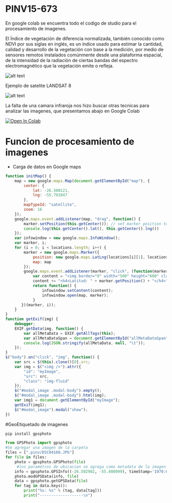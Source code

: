 # PINV15-673

En google colab se encuentra todo el codigo de studio para el procesamiento de imagenes.

El Índice de vegetación de diferencia normalizada, también conocido como NDVI por sus siglas en inglés, es un índice usado para estimar la cantidad, calidad y desarrollo de la vegetación con base a la medición, por medio de sensores remotos instalados comúnmente desde una plataforma espacial, de la intensidad de la radiación de ciertas bandas del espectro electromagnético que la vegetación emite o refleja.

![alt text](https://wikimedia.org/api/rest_v1/media/math/render/svg/d76fc98a8d6c852f9aa4ea36b947e2134d294a3e)

Ejemplo de satelite LANDSAT 8 

![alt text](https://upload.wikimedia.org/wikipedia/commons/thumb/5/57/NDVI_2017-09-10.png/440px-NDVI_2017-09-10.png)

La falta de una camara infraroja nos hizo buscar otras tecnicas para analizar las imagenes, que presentamos abajo en Google Colab

[![Open In Colab](https://colab.research.google.com/assets/colab-badge.svg)](https://colab.research.google.com/gist/edmenciab733/ba995dba7b1a940fe25342acea10309c/pinv.ipynb)




#   Funcion de procesamiento de imagenes

- Carga de datos en Google maps
```javascript
function initMap() {    
    map = new google.maps.Map(document.getElementById("map"), {
        center: {
            lat: -26.500121,
            lng: -55.791047
        },
        mapTypeId: "satellite",
        zoom: 16
    });
    google.maps.event.addListener(map, "drag", function() {
        marker.setPosition(this.getCenter()); // set marker position to map center
        console.log(this.getCenter().lat(), this.getCenter().lng())
    });
    var infowindow = new google.maps.InfoWindow();
    var marker, i;
    for (i = 0; i < locations.length; i++) {
        marker = new google.maps.Marker({
            position: new google.maps.LatLng(locations[i][1], locations[i][2]),
            map: map
        });
        google.maps.event.addListener(marker, "click", (function(marker, i) {
            var content = "<img border="0" width="500" height="600" class="img-fluid" align="Left" src="http://senuelo.net/pinv/DSC04148.JPG"> "
            content += "<h4>Latitud: " + marker.getPosition() + "</h4>"
            return function() {
                infowindow.setContent(content);
                infowindow.open(map, marker);
            }
       })(marker, i));
    }
}
function getExif(img) {
    debugger;
    EXIF.getData(img, function() {
        var allMetaData = EXIF.getAllTags(this);
        var allMetaDataSpan = document.getElementById("allMetaDataSpan");
        console.log(JSON.stringify(allMetaData, null, "\t"));
    });
}
$("body").on("click", "img", function() {
    var src = $(this).clone()[0].src;
    var img = $("<img />").attr({
        "id": "myImage",
        "src": src,
        "class": "img-fluid"
    });
    $("#modal_image .modal-body").empty();
    $("#modal_image .modal-body").html(img);
    var img1 = document.getElementById("myImage");
    getExif(img1);
    $("#modal_image").modal("show");
})
```

#GeoEtiquetado de imagenes
```bash
pip install gpsphoto
```

```python
from GPSPhoto import gpsphoto
#Se agregar una imagen de la carpeta
files = [".pinv/DSC04160.JPG"]
for file in files:
    photo = gpsphoto.GPSPhoto(file)
     #los parametros de ubicacion se agrega como metadata de la imagen
    info = gpsphoto.GPSInfo((-26.502982, -55.808099), timeStamp='1970:01:01 09:05:05')
    photo.modGPSData(info, file)
    data = gpsphoto.getGPSData(file)
    for tag in data.keys():
        print("%s: %s" % (tag, data[tag]))
        print("-------------------\n")


```


